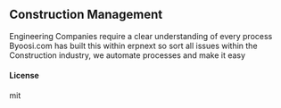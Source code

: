 ## Construction Management

Engineering Companies require a clear understanding of every process Byoosi.com has built this within erpnext so sort all issues within the Construction industry, we automate processes and make it easy

#### License

mit